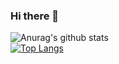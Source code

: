 ### Hi there 👋

<!--
**ticod/ticod** is a ✨ _special_ ✨ repository because its `README.md` (this file) appears on your GitHub profile.

Here are some ideas to get you started:

- 🔭 I’m currently working on ...
- 🌱 I’m currently learning ...
- 👯 I’m looking to collaborate on ...
- 🤔 I’m looking for help with ...
- 💬 Ask me about ...
- 📫 How to reach me: ...
- 😄 Pronouns: ...
- ⚡ Fun fact: ...
-->

![Anurag's github stats](https://github-readme-stats.vercel.app/api?username=ticod&show_icons=true&theme=dracula)  
[![Top Langs](https://github-readme-stats.vercel.app/api/top-langs/?username=ticod&layout=compact)](https://github.com/anuraghazra/github-readme-stats)  
